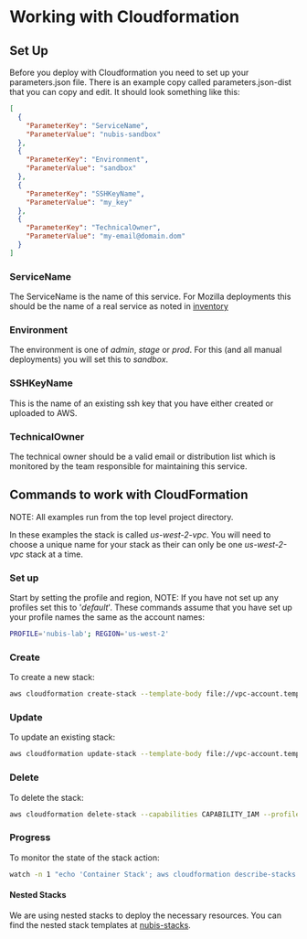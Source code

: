 ﻿# Working with Cloudformation

## Set Up
Before you deploy with Cloudformation you need to set up your parameters.json file. There is an example copy called parameters.json-dist that you can copy and edit. It should look something like this:

```json
[
  {
    "ParameterKey": "ServiceName",
    "ParameterValue": "nubis-sandbox"
  },
  {
    "ParameterKey": "Environment",
    "ParameterValue": "sandbox"
  },
  {
    "ParameterKey": "SSHKeyName",
    "ParameterValue": "my_key"
  },
  {
    "ParameterKey": "TechnicalOwner",
    "ParameterValue": "my-email@domain.dom"
  }
]
```

### ServiceName
The ServiceName is the name of this service. For Mozilla deployments this should be the name of a real service as noted in [inventory](https://inventory.mozilla.org/en-US/core/service/)

### Environment
The environment is one of *admin*, *stage* or *prod*. For this (and all manual deployments) you will set this to *sandbox*.

### SSHKeyName
This is the name of an existing ssh key that you have either created or uploaded to AWS.

### TechnicalOwner
The technical owner should be a valid email or distribution list which is monitored by the team responsible for maintaining this service.

## Commands to work with CloudFormation
NOTE: All examples run from the top level project directory.

In these examples the stack is called *us-west-2-vpc*. You will need to choose a unique name for your stack as their can only be one *us-west-2-vpc* stack at a time.

### Set up
Start by setting the profile and region, NOTE: If you have not set up any profiles set this to '*default*'. These commands assume that you have set up your profile names the same as the account names:
```bash
PROFILE='nubis-lab'; REGION='us-west-2'
```

### Create
To create a new stack:
```bash
aws cloudformation create-stack --template-body file://vpc-account.template --parameters file://parameters/parameters-${REGION}-${PROFILE}.json --capabilities CAPABILITY_IAM --profile $PROFILE --region $REGION --stack-name ${REGION}-vpc
```

### Update
To update an existing stack:
```bash
aws cloudformation update-stack --template-body file://vpc-account.template --parameters file://parameters/parameters-${REGION}-${PROFILE}.json --capabilities CAPABILITY_IAM --profile $PROFILE --region $REGION --stack-name ${REGION}-vpc
```

### Delete
To delete the stack:
```bash
aws cloudformation delete-stack --capabilities CAPABILITY_IAM --profile $PROFILE --region $REGION --stack-name ${REGION}-vpc
```

### Progress
To monitor the state of the stack action:
```bash
watch -n 1 "echo 'Container Stack'; aws cloudformation describe-stacks --region $REGION --profile $PROFILE --query 'Stacks[*].[StackName, StackStatus]' --output text --stack-name ${REGION}-vpc; echo \"\nStack Resources\"; aws cloudformation describe-stack-resources --region $REGION --profile $PROFILE --stack-name ${REGION}-vpc --query 'StackResources[*].[LogicalResourceId, ResourceStatus]' --output text"
```

#### Nested Stacks

We are using nested stacks to deploy the necessary resources. You can find the nested stack templates at [nubis-stacks](https://github.com/Nubisproject/nubis-stacks/vpc).